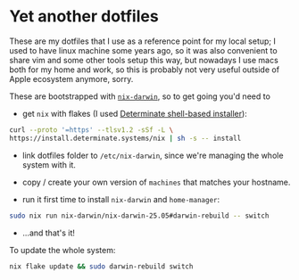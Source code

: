 # Yet another dotfiles

These are my dotfiles that I use as a reference point for my local setup; I
used to have linux machine some years ago, so it was
also convenient to share vim and some other tools setup this way, but nowadays I
use macs both for my home and work, so this is
probably not very useful outside of Apple ecosystem anymore, sorry.

These are bootstrapped with [`nix-darwin`](https://github.com/nix-darwin/nix-darwin),
so to get going you'd need to

- get `nix` with flakes (I used [Determinate shell-based installer](https://github.com/DeterminateSystems/nix-installer?tab=readme-ov-file#usage)):

```sh
curl --proto '=https' --tlsv1.2 -sSf -L \
https://install.determinate.systems/nix | sh -s -- install
```

- link dotfiles folder to `/etc/nix-darwin`, since
  we're managing the whole system with it.

- copy / create your own version of `machines` that matches your hostname.

- run it first time to install `nix-darwin` and `home-manager`:

```sh
sudo nix run nix-darwin/nix-darwin-25.05#darwin-rebuild -- switch
```

- ...and that's it!

To update the whole system:

```sh
nix flake update && sudo darwin-rebuild switch
```
